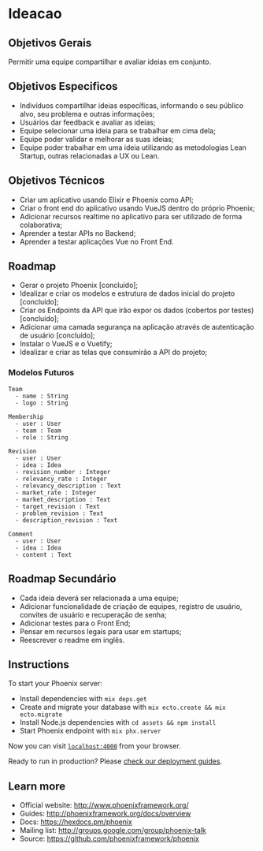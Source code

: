 # Ideacao

## Objetivos Gerais
Permitir uma equipe compartilhar e avaliar ideias em conjunto.

## Objetivos Especificos
  * Indivíduos compartilhar ideias específicas, informando o seu público alvo, seu problema e outras informações;
  * Usuários dar feedback e avaliar as ideias;
  * Equipe selecionar uma ideia para se trabalhar em cima dela;
  * Equipe poder validar e melhorar as suas ideias;
  * Equipe poder trabalhar em uma ideia utilizando as metodologias Lean Startup, outras relacionadas a UX ou Lean.

## Objetivos Técnicos
  * Criar um aplicativo usando Elixir e Phoenix como API;
  * Criar o front end do aplicativo usando VueJS dentro do próprio Phoenix;
  * Adicionar recursos realtime no aplicativo para ser utilizado de forma colaborativa;
  * Aprender a testar APIs no Backend;
  * Aprender a testar aplicações Vue no Front End.

## Roadmap
  * Gerar o projeto Phoenix [concluído];
  * Idealizar e criar os modelos e estrutura de dados inicial do projeto [concluído];
  * Criar os Endpoints da API que irão expor os dados (cobertos por testes) [concluído];
  * Adicionar uma camada segurança na aplicação através de autenticação de usuário [concluído];
  * Instalar o VueJS e o Vuetify;
  * Idealizar e criar as telas que consumirão a API do projeto;

### Modelos Futuros
  ```
  Team
    - name : String
    - logo : String

  Membership
    - user : User
    - team : Team
    - role : String

  Revision
    - user : User
    - idea : Idea
    - revision_number : Integer
    - relevancy_rate : Integer
    - relevancy_description : Text
    - market_rate : Integer
    - market_description : Text
    - target_revision : Text
    - problem_revision : Text
    - description_revision : Text

  Comment
    - user : User
    - idea : Idea
    - content : Text
  ```

## Roadmap Secundário
  * Cada ideia deverá ser relacionada a uma equipe;
  * Adicionar funcionalidade de criação de equipes, registro de usuário, convites de usuário e recuperação de senha;
  * Adicionar testes para o Front End;
  * Pensar em recursos legais para usar em startups;
  * Reescrever o readme em inglês.

## Instructions
To start your Phoenix server:

  * Install dependencies with `mix deps.get`
  * Create and migrate your database with `mix ecto.create && mix ecto.migrate`
  * Install Node.js dependencies with `cd assets && npm install`
  * Start Phoenix endpoint with `mix phx.server`

Now you can visit [`localhost:4000`](http://localhost:4000) from your browser.

Ready to run in production? Please [check our deployment guides](http://www.phoenixframework.org/docs/deployment).

## Learn more

  * Official website: http://www.phoenixframework.org/
  * Guides: http://phoenixframework.org/docs/overview
  * Docs: https://hexdocs.pm/phoenix
  * Mailing list: http://groups.google.com/group/phoenix-talk
  * Source: https://github.com/phoenixframework/phoenix
